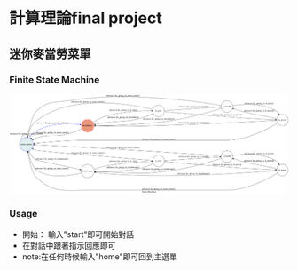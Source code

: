 # 計算理論final project
## 迷你麥當勞菜單

### Finite State Machine
![fsm](./img/fsm.png)

### Usage
- 開始： 輸入"start"即可開始對話
- 在對話中跟著指示回應即可
- note:在任何時候輸入"home"即可回到主選單
